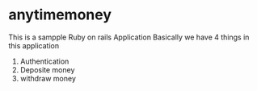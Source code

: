 # anytimemoney

This is a sampple Ruby on rails Application 
Basically we have 4 things in this application 
1) Authentication 
2) Deposite money 
3) withdraw money 

